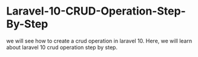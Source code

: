 # Laravel-10-CRUD-Operation-Step-By-Step
we will see how to create a crud operation in laravel 10. Here, we will learn about laravel 10 crud operation step by step.
